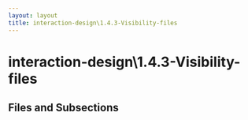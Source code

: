 ```yaml
---
layout: layout
title: interaction-design\1.4.3-Visibility-files
---
```


# interaction-design\1.4.3-Visibility-files

## Files and Subsections

